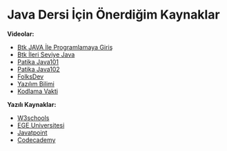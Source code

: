 # Java Dersi İçin Önerdiğim Kaynaklar

**Videolar:**
- [Btk JAVA İle Programlamaya Giriş](https://www.btkakademi.gov.tr/portal/course/java-ile-programlamaya-giris-9617)
- [Btk İleri Seviye Java](https://www.btkakademi.gov.tr/portal/course/ileri-seviye-java-9353)
- [Patika Java101](https://academy.patika.dev/tr/courses/java101)
- [Patika Java102](https://academy.patika.dev/tr/courses/java-102)
- [FolksDev](https://www.youtube.com/watch?v=-8shgePJfso&list=PLCp1YoRkzkpZUEhHkj7djk7x3EyeTqvCj)
- [Yazılım Bilimi](https://www.youtube.com/watch?v=8WXfuEuheeE&list=PLIHume2cwmHctrHFHADb0slNyn95x2M4I)
- [Kodlama Vakti](https://kodlamavakti.com/java/)

**Yazılı Kaynaklar:**
- [W3schools](https://www.w3schools.com/java/default.asp)
- [EGE Universitesi](http://www.turhancoban.com/kitap/JAVA%20B%C4%B0LG%C4%B0SAYAR%20D%C4%B0L%C4%B0YLE%20PROGRAMLAMA.pdf)
- [Javatpoint](https://www.javatpoint.com/java-tutorial)
- [Codecademy](https://www.codecademy.com/search?query=java)